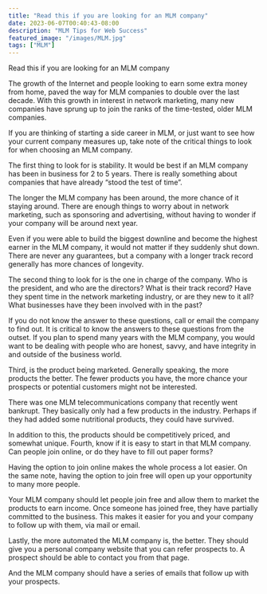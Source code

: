 ```yaml
---
title: "Read this if you are looking for an MLM company"
date: 2023-06-07T00:40:43-08:00
description: "MLM Tips for Web Success"
featured_image: "/images/MLM.jpg"
tags: ["MLM"]
---
```


Read this if you are looking for an MLM company


The growth of the Internet and people looking to earn some extra money from home, paved the way for MLM companies to double over the last decade. With this growth in interest in network marketing, many new companies have sprung up to join the ranks of the time-tested, older MLM companies. 

If you are thinking of starting a side career in MLM, or just want to see how your current company measures up, take note of the critical things to look for when choosing an MLM company.

The first thing to look for is stability. It would be best if an MLM company has been in business for 2 to 5 years. There is really something about companies that have already “stood the test of time”.

The longer the MLM company has been around, the more chance of it staying around. There are enough things to worry about in network marketing, such as sponsoring and advertising, without having to wonder if your company will be around next year. 

Even if you were able to build the biggest downline and become the highest earner in the MLM company, it would not matter if they suddenly shut down. There are never any guarantees, but a company with a longer track record generally has more chances of longevity.

The second thing to look for is the one in charge of the company. Who is the president, and who are the directors? What is their track record? Have they spent time in the network marketing industry, or are they new to it all? What businesses have they been involved with in the past? 

If you do not know the answer to these questions, call or email the company to find out. It is critical to know the answers to these questions from the outset. If you plan to spend many years with the MLM company, you would want to be dealing with people who are honest, savvy, and have integrity in and outside of the business world.

Third, is the product being marketed.  Generally speaking, the more products the better. The fewer products you have, the more chance your prospects or potential customers might not be interested. 

There was one MLM telecommunications company that recently went bankrupt. They basically only had a few products in the industry. Perhaps if they had added some nutritional products, they could have survived.

In addition to this, the products should be competitively priced, and somewhat unique.
Fourth, know if it is easy to start in that MLM company. Can people join online, or do they have to fill out paper forms? 

Having the option to join online makes the whole process a lot easier. On the same note, having the option to join free will open up your opportunity to many more people. 

Your MLM company should let people join free and allow them to market the products to earn income. Once someone has joined free, they have partially committed to the business. This makes it easier for you and your company to follow up with them, via mail or email.

Lastly, the more automated the MLM company is, the better. They should give you a personal company website that you can refer prospects to. A prospect should be able to contact you from that page. 

And the MLM company should have a series of emails that follow up with your prospects. 

